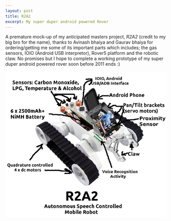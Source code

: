 ```yaml
---
layout: post
title: R2A2
excerpt: My super duper android powered Rover
---
```


A premature mock-up of my anticipated masters project, *R2A2* (credit to my big bro for the name), thanks to Avinash bhaiya and Gaurav bhaiya for ordering/getting me some of its important parts which includes; the gas sensors, IOIO (Android USB interpretor), Rover5 platform and the robotic claw. No promises but I hope to complete a working prototype of my super duper android powered rover soon before 2011 ends :)

![](/images/R2A2-mockup.png)
